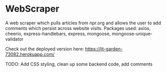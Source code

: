 # WebScraper

A web scraper which pulls articles from npr.org and allows the user to add comments which persist across website visits.
Packages used: axios, cheerio, express-handlebars, express, mongoose, mongoose-unique-validator

Check out the deployed version here: https://lit-garden-73082.herokuapp.com/

TODO: Add CSS styling, clean up some backend code, add comments
